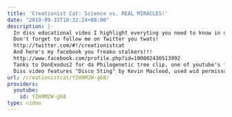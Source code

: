 ```yaml
---
title: 'Creationist Cat: Science vs. REAL MIRACLES!'
date: "2019-09-15T10:32:24+08:00"
description: |-
  In diss educational video I highlight everyting you need to know in diss whole scientism vs. da supernatural debate and share a few of da common idiotic mistakes evolutionists make when submitting to da evils of scientism....
  Don't forget to follow me on Twitter you twats!
  http://twitter.com/#!/creationistcat
  And here's my facebook you freako stalkers!!!
  http://www.facebook.com/profile.php?id=100002430513992
  Tanks to DonExodus2 for da Philogenetic tree clip, one of youtube's foremost purveyors of evolutional insanity.
  Diss video features "Disco Sting" by Kevin Macleod, used wid permisson...
url: /creationistcat/YZm9M2W-g68/
providers:
  youtube:
    id: YZm9M2W-g68
type: video
---
```

